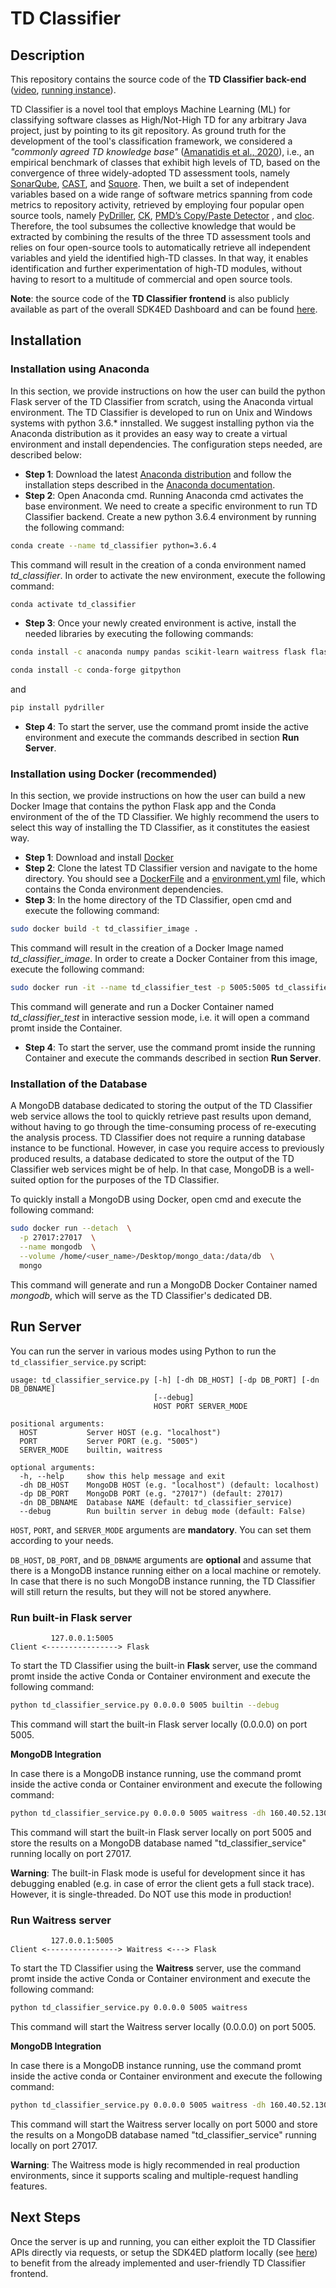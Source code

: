 # TD Classifier

## Description

This repository contains the source code of the **TD Classifier back-end** ([video](https://youtu.be/Cnt3cGb4dkE), [running instance](http://160.40.52.130:3000/tdclassifier)). 

TD Classifier is a novel tool that employs Machine Learning (ML) for classifying software classes as High/Not-High TD for any arbitrary Java project, just by pointing to its git repository. As ground truth for the development of the tool's classification framework, we considered a *"commonly agreed TD knowledge base"* ([Amanatidis et al., 2020](https://link.springer.com/article/10.1007/s10664-020-09869-w)), i.e., an empirical benchmark of classes that exhibit high levels of TD, based on the convergence of three widely-adopted TD assessment tools, namely [SonarQube](https://www.sonarqube.org/), [CAST](https://www.castsoftware.com/products/code-analysis-tools), and [Squore](https://www.vector.com/no/en/products/products-a-z/software/squore/squore-software-analytics-for-project-monitoring/). Then, we built a set of independent variables based on a wide range of software metrics spanning from code metrics to repository activity, retrieved by employing four popular open source tools, namely [PyDriller](https://github.com/ishepard/pydriller), [CK](https://github.com/mauricioaniche/ck), [PMD’s Copy/Paste Detector](https://pmd.github.io/latest/pmd_userdocs_cpd.html) , and [cloc](https://github.com/AlDanial/cloc#quick-start-). Therefore, the tool subsumes the collective knowledge that would be extracted by combining the results of the three TD assessment tools and relies on four open-source tools to automatically retrieve all independent variables and yield the identified high-TD classes. In that way, it enables identification and further experimentation of high-TD modules, without having to resort to a multitude of commercial and open source tools.

**Note**: the source code of the **TD Classifier frontend** is also publicly available as part of the overall SDK4ED Dashboard and can be found [here](https://gitlab.seis.iti.gr/sdk4ed/sdk4ed-dashboard).

## Installation

### Installation using Anaconda

In this section, we provide instructions on how the user can build the python Flask server of the TD Classifier from scratch, using the Anaconda virtual environment. The TD Classifier is developed to run on Unix and Windows systems with python 3.6.* innstalled. We suggest installing python via the Anaconda distribution as it provides an easy way to create a virtual environment and install dependencies. The configuration steps needed, are described below:

- **Step 1**: Download the latest [Anaconda distribution](https://www.anaconda.com/distribution/) and follow the installation steps described in the [Anaconda documentation](https://docs.anaconda.com/anaconda/install/windows/).
- **Step 2**: Open Anaconda cmd. Running Anaconda cmd activates the base environment. We need to create a specific environment to run TD Classifier backend. Create a new python 3.6.4 environment by running the following command:
```bash
conda create --name td_classifier python=3.6.4
```
This command will result in the creation of a conda environment named *td_classifier*. In order to activate the new environment, execute the following command:
```bash
conda activate td_classifier
```
- **Step 3**: Once your newly created environment is active, install the needed libraries by executing the following commands:
```bash
conda install -c anaconda numpy pandas scikit-learn waitress flask flask-cors requests pymongo
```
```bash
conda install -c conda-forge gitpython
```
and
```bash
pip install pydriller
```
- **Step 4**: To start the server, use the command promt inside the active environment and execute the commands described in section **Run Server**.

### Installation using Docker (recommended)

In this section, we provide instructions on how the user can build a new Docker Image that contains the python Flask app and the Conda environment of the of the TD Classifier. We highly recommend the users to select this way of installing the TD Classifier, as it constitutes the easiest way.

- **Step 1**: Download and install [Docker](https://www.docker.com/)
- **Step 2**: Clone the latest TD Classifier version and navigate to the home directory. You should see a [DockerFile](/blob/master/Dockerfile) and a [environment.yml](./blob/master/environment.yml) file, which contains the Conda environment dependencies. 
- **Step 3**: In the home directory of the TD Classifier, open cmd and execute the following command:
```bash
sudo docker build -t td_classifier_image .
``` 
This command will result in the creation of a Docker Image named *td_classifier_image*. In order to create a Docker Container from this image, execute the following command:
```bash
sudo docker run -it --name td_classifier_test -p 5005:5005 td_classifier_image
``` 
This command will generate and run a Docker Container named *td_classifier_test* in interactive session mode, i.e. it will open a command promt inside the Container. 
- **Step 4**: To start the server, use the command promt inside the running Container and execute the commands described in section **Run Server**.

### Installation of the Database

A MongoDB database dedicated to storing the output of the TD Classifier web service allows the tool to quickly retrieve past results upon demand, without having to go through the time-consuming process of re-executing the analysis process. TD Classifier does not require a running database instance to be functional. However, in case you require access to previously produced results, a database dedicated to store the output of the TD Classifier web services might be of help. In that case, MongoDB is a well-suited option for the purposes of the TD Classifier.

To quickly install a MongoDB using Docker, open cmd and execute the following command:
```bash
sudo docker run --detach  \
  -p 27017:27017  \
  --name mongodb  \
  --volume /home/<user_name>/Desktop/mongo_data:/data/db  \
  mongo
```
This command will generate and run a MongoDB Docker Container named *mongodb*, which will serve as the TD Classifier's dedicated DB.

## Run Server

You can run the server in various modes using Python to run the `td_classifier_service.py` script:

```
usage: td_classifier_service.py [-h] [-dh DB_HOST] [-dp DB_PORT] [-dn DB_DBNAME]
                                [--debug]
                                HOST PORT SERVER_MODE

positional arguments:
  HOST           Server HOST (e.g. "localhost")
  PORT           Server PORT (e.g. "5005")
  SERVER_MODE    builtin, waitress

optional arguments:
  -h, --help     show this help message and exit
  -dh DB_HOST    MongoDB HOST (e.g. "localhost") (default: localhost)
  -dp DB_PORT    MongoDB PORT (e.g. "27017") (default: 27017)
  -dn DB_DBNAME  Database NAME (default: td_classifier_service)
  --debug        Run builtin server in debug mode (default: False)
```

`HOST`, `PORT`, and `SERVER_MODE` arguments are **mandatory**. You can set them according to your needs.

`DB_HOST`, `DB_PORT`, and `DB_DBNAME` arguments are **optional** and assume that there is a MongoDB instance running either on a local machine or remotely. In case that there is no such MongoDB instance running, the TD Classifier will still return the results, but they will not be stored anywhere.

### Run built-in Flask server

```
         127.0.0.1:5005
Client <----------------> Flask
```

To start the TD Classifier using the built-in **Flask** server, use the command promt inside the active Conda or Container environment and execute the following command: 

```bash
python td_classifier_service.py 0.0.0.0 5005 builtin --debug
```

This command will start the built-in Flask server locally (0.0.0.0) on port 5005.

**MongoDB Integration**

In case there is a MongoDB instance running, use the command promt inside the active conda or Container environment and execute the following command: 

```bash
python td_classifier_service.py 0.0.0.0 5005 waitress -dh 160.40.52.130 -dp 27017 -dn td_classifier_service
```

This command will start the built-in Flask server locally on port 5005 and store the results on a MongoDB database named "td_classifier_service" running locally on port 27017.

**Warning**: The built-in Flask mode is useful for development since it has debugging enabled (e.g. in case of error the client gets a full stack trace). However, it is single-threaded. Do NOT use this mode in production!

### Run Waitress server

```
         127.0.0.1:5005
Client <----------------> Waitress <---> Flask
```

To start the TD Classifier using the **Waitress** server, use the command promt inside the active Conda or Container environment and execute the following command:

```bash
python td_classifier_service.py 0.0.0.0 5005 waitress
```

This command will start the Waitress server locally (0.0.0.0) on port 5005.

**MongoDB Integration**

In case there is a MongoDB instance running, use the command promt inside the active conda or Container environment and execute the following command: 

```bash
python td_classifier_service.py 0.0.0.0 5005 waitress -dh 160.40.52.130 -dp 27017 -dn td_classifier_service
```

This command will start the Waitress server locally on port 5000 and store the results on a MongoDB database named "td_classifier_service" running locally on port 27017.

**Warning**: The Waitress mode is higly recommended in real production environments, since it supports scaling and multiple-request handling features.


## Next Steps

Once the server is up and running, you can either exploit the TD Classifier APIs directly via requests, or setup the SDK4ED platform locally (see [here](https://gitlab.seis.iti.gr/sdk4ed-wiki/wiki-home/wikis/home)) to benefit from the already implemented and user-friendly TD Classifier frontend.